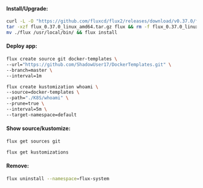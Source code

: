 #### Install/Upgrade:
```bash
curl -L -O "https://github.com/fluxcd/flux2/releases/download/v0.37.0/flux_0.37.0_linux_amd64.tar.gz" && \
tar -xzf flux_0.37.0_linux_amd64.tar.gz flux && rm -f flux_0.37.0_linux_amd64.tar.gz && \
mv ./flux /usr/local/bin/ && flux install
```

#### Deploy app:
```bash
flux create source git docker-templates \
--url="https://github.com/ShadowUser17/DockerTemplates.git" \
--branch=master \
--interval=1m
```
```bash
flux create kustomization whoami \
--source=docker-templates \
--path="./K8S/whoami" \
--prune=true \
--interval=5m \
--target-namespace=default
```

#### Show source/kustomize:
```bash
flux get sources git
```
```bash
flux get kustomizations
```

#### Remove:
```bash
flux uninstall --namespace=flux-system
```

